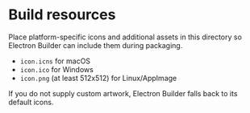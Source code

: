 # Build resources

Place platform-specific icons and additional assets in this directory so Electron Builder can include them during packaging.

- `icon.icns` for macOS
- `icon.ico` for Windows
- `icon.png` (at least 512x512) for Linux/AppImage

If you do not supply custom artwork, Electron Builder falls back to its default icons.
